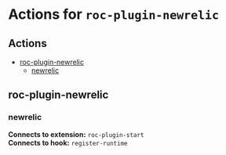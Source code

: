 # Actions for `roc-plugin-newrelic`

## Actions
* [roc-plugin-newrelic](#roc-plugin-newrelic)
  * [newrelic](#newrelic)

## roc-plugin-newrelic

### newrelic

__Connects to extension:__ `roc-plugin-start`  
__Connects to hook:__ `register-runtime`  
